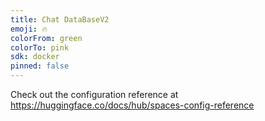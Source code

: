 ```yaml
---
title: Chat DataBaseV2
emoji: 🔥
colorFrom: green
colorTo: pink
sdk: docker
pinned: false
---
```


Check out the configuration reference at https://huggingface.co/docs/hub/spaces-config-reference
